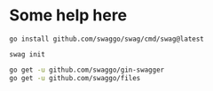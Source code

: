 # Some help here

`go install github.com/swaggo/swag/cmd/swag@latest`

`swag init`

```sh
go get -u github.com/swaggo/gin-swagger
go get -u github.com/swaggo/files
```
